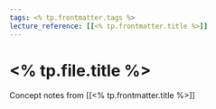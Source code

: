 ```yaml
---
tags: <% tp.frontmatter.tags %>
lecture_reference: [[<% tp.frontmatter.title %>]]
---
```


# <% tp.file.title %>

Concept notes from [[<% tp.frontmatter.title %>]]
